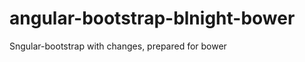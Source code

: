 angular-bootstrap-blnight-bower
===============================

Sngular-bootstrap with changes, prepared for bower
